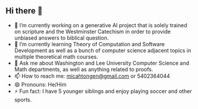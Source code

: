## Hi there 👋

- 🔭 I’m currently working on a generative AI project that is solely trained on scripture and the Westminster Catechism in order to provide unbiased answers to biblical question.
- 🌱 I’m currently learning Theory of Computation and Software Development as well as a bunch of computer science adjacent topics in multiple theoretical math courses.
- 💬 Ask me about Washington and Lee University Computer Science and Math departments, as well as anything related to proofs.
- 📫 How to reach me: micahtongen@gmail.com or 5402364044
- 😄 Pronouns: He/Him
- ⚡ Fun fact: I have 5 younger siblings and enjoy playing soccer and other sports.

